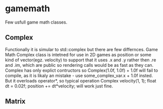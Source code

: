 gamemath
========

Few usfull game math classes. 

Complex
--------
Functionally it is simular to std::complex but there are few differnces.
Game Math Complex class is intetned for use in 2D games as position or some kind of vector(egz. velocity) to support that it uses .x and .y rather then .re and .im, which are public so rendering calls would be as fast as they can. Complex has only explict contructors
so Complex<float>(1.0f, 1.0f) + 1.0f will fail to compile, as it is likaly an mistake - use some_complex_var.x + 1.0f insted. But it overloads operator*, so typical operation Complex<float> velocity(1, 1); float dt = 0.02f; position += dt*velocity; will work just fine.

Matrix
--------
